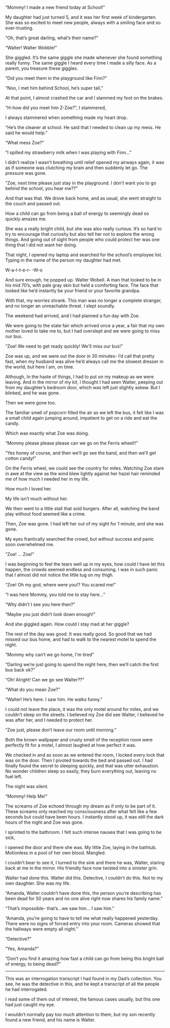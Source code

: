 “Mommy! I made a new friend today at School!”

My daughter had just turned 5, and it was her first week of kindergarten. 
She was so excited to meet new people, always with a smiling face and so ever-trusting. 

“Oh, that’s great darling, what’s their name?”

“Walter! Walter Wobble!”

She giggled. It’s the same giggle she made whenever she found something really funny. The same giggle I heard every time I made a silly face. As a parent, you treasure these giggles. 

“Did you meet them in the playground like Finn?”

“Noo, I met him behind School, he’s super tall,”

At that point, I almost crashed the car and I slammed my foot on the brakes.

“H-how did you meet him Z-Zoe?”, I stammered, 

I always stammered when something made my heart drop. 

“He’s the cleaner at school. He said that I needed to clean up my mess. He said he would help.”

“What mess Zoe?”

“I spilled my strawberry milk when I was playing with Finn…”

I didn’t realize I wasn’t breathing until relief opened my airways again, it was as if someone was clutching my brain and then suddenly let go. The pressure was gone. 

“Zoe, next time please just stay in the playground. I don’t want you to go behind the school, you hear me??”

And that was that. 
We drove back home, and as usual, she went straight to the couch and passed out. 

How a child can go from being a ball of energy to seemingly dead so quickly amazes me. 

She was a really bright child, but she was also really curious. It’s so hard to try to encourage that curiosity but also tell her not to explore the wrong things. And going out of sight from people who could protect her was one thing that I did not want her doing. 

That night, I opened my laptop and searched for the school’s employee list. Typing in the name of the person my daughter had met.

W-a-l-t-e-r- -W-o

And sure enough, he popped up. Walter Wobell. A man that looked to be in his mid 70’s, with pale gray skin but held a comforting face. The face that looked like he’d instantly be your friend or your favorite grandpa. 

With that, my worries shrank. This man was no longer a complete stranger, and no longer an unreachable threat. I slept soundly.

The weekend had arrived, and I had planned a fun day with Zoe. 

We were going to the state fair which arrived once a year, a fair that my own mother loved to take me to, but I had overslept and we were going to miss our bus.

“Zoe! We need to get ready quickly! We'll miss our bus!”

Zoe was up, and we were out the door in 30 minutes- I’d call that pretty fast, when my husband was alive he’d always call me the slowest dresser in the world, but here I am, on time. 

Although, In the haste of things, I had to put on my makeup as we were leaving. And in the mirror of my kit, I thought I had seen Walter, peeping out from my daughter’s bedroom door, which was left just slightly askew. But I blinked, and he was gone. 

Then we were gone too.

The familiar smell of popcorn filled the air as we left the bus, it felt like I was a small child again jumping around, impatient to get on a ride and eat the candy. 

Which was exactly what Zoe was doing.

“Mommy please please please can we go on the Ferris wheel!!”

“Yes honey of course, and then we’ll go see the band, and then we’ll get cotton candy!”

On the Ferris wheel, we could see the country for miles. Watching Zoe stare in awe at the view as the wind blew lightly against her hazel hair reminded me of how much I needed her in my life. 

How much I loved her. 

My life isn’t much without her.

We then went to a little stall that sold burgers. After all, watching the band play without food seemed like a crime. 

Then, Zoe was gone. I had left her out of my sight for 1 minute, and she was gone.

My eyes frantically searched the crowd, but without success and panic soon overwhelmed me. 

“Zoe! ... Zoe!”

I was beginning to feel the tears well up in my eyes, how could I have let this happen, the crowds seemed endless and consuming. I was in such panic that I almost did not notice the little tug on my thigh.

“Zoe! Oh my god, where were you!? You scared me!”

“I was here Mommy, you told me to stay here…”

“Why didn’t I see you here then?”

“Maybe you just didn’t look down enough!”

And she giggled again. How could I stay mad at her giggle? 

The rest of the day was good. It was really good. So good that we had missed our bus home, and had to walk to the nearest motel to spend the night. 

“Mommy why can’t we go home, I'm tired”

“Darling we’re just going to spend the night here, then we’ll catch the first bus back ok?”

“Oh! Alright! Can we go see Walter??”

“What do you mean Zoe?”

“Walter! He’s here. I saw him. He walks funny.”

I could not leave the place, it was the only motel around for miles, and we couldn’t sleep on the streets. I believed my Zoe did see Walter, I believed he was after her, and I needed to protect her. 

“Zoe just, please don’t leave our room until morning.”

Both the brown wallpaper and crusty smell of the reception room were perfectly fit for a motel, I almost laughed at how perfect it was.  

We checked in and as soon as we entered the room, I locked every lock that was on the door. Then I pivoted towards the bed and passed out. I had finally found the secret to sleeping quickly, and that was utter exhaustion. No wonder children sleep so easily, they burn everything out, leaving no fuel left. 

The night was silent.

“Mommy! Help Me!”

The screams of Zoe echoed through my dream as if only to be part of it. These screams only reached my consciousness after what felt like a few seconds but could have been hours. I instantly stood up, it was still the dark hours of the night and Zoe was gone.

I sprinted to the bathroom. I felt such intense nausea that I was going to be sick,

I opened the door and there she was. My little Zoe, laying in the bathtub. Motionless in a pool of her own blood. Mangled.

I couldn’t bear to see it, I turned to the sink and there he was, Walter, staring back at me in the mirror. His friendly face now twisted into a sinister grin.  

Walter had done this. Walter did this. Detective, I couldn’t do this. Not to my own daughter. She was my life.

“Amanda, Walter couldn’t have done this, the person you’re describing has been dead for 50 years and no one alive right now shares his family name.”

“That’s impossible- that’s…we saw him… I saw him.”

“Amanda, you’re going to have to tell me what really happened yesterday. There were no signs of forced entry into your room. Cameras showed that the hallways were empty all night.”

“Detective?”

“Yes, Amanda?”

“Don’t you find it amazing how fast a child can go from being this bright ball of energy, to being dead?”

* * *

This was an interrogation transcript I had found in my Dad’s collection. You see, he was the detective in this, and he kept a transcript of all the people he had interrogated.

I read some of them out of interest, the famous cases usually, but this one had just caught my eye. 

I wouldn’t normally pay too much attention to them, but my son recently found a new friend, and his name is Walter.
